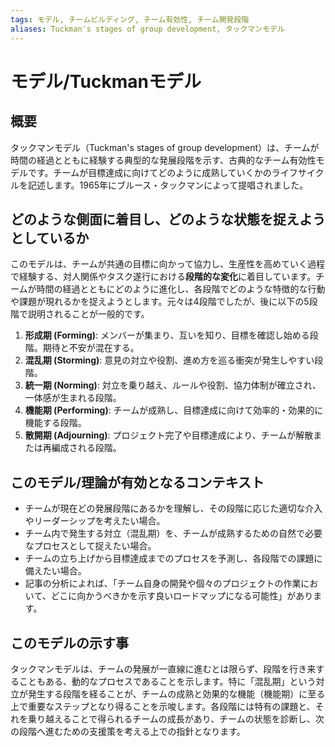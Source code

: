 ```yaml
---
tags: モデル, チームビルディング, チーム有効性, チーム開発段階
aliases: Tuckman's stages of group development, タックマンモデル
---
```


# モデル/Tuckmanモデル

## 概要
タックマンモデル（Tuckman's stages of group development）は、チームが時間の経過とともに経験する典型的な発展段階を示す、古典的なチーム有効性モデルです。チームが目標達成に向けてどのように成熟していくかのライフサイクルを記述します。1965年にブルース・タックマンによって提唱されました。

## どのような側面に着目し、どのような状態を捉えようとしているか
このモデルは、チームが共通の目標に向かって協力し、生産性を高めていく過程で経験する、対人関係やタスク遂行における**段階的な変化**に着目しています。チームが時間の経過とともにどのように進化し、各段階でどのような特徴的な行動や課題が現れるかを捉えようとします。元々は4段階でしたが、後に以下の5段階で説明されることが一般的です。
1.  **形成期 (Forming)**: メンバーが集まり、互いを知り、目標を確認し始める段階。期待と不安が混在する。
2.  **混乱期 (Storming)**: 意見の対立や役割、進め方を巡る衝突が発生しやすい段階。
3.  **統一期 (Norming)**: 対立を乗り越え、ルールや役割、協力体制が確立され、一体感が生まれる段階。
4.  **機能期 (Performing)**: チームが成熟し、目標達成に向けて効率的・効果的に機能する段階。
5.  **散開期 (Adjourning)**: プロジェクト完了や目標達成により、チームが解散または再編成される段階。

## このモデル/理論が有効となるコンテキスト
* チームが現在どの発展段階にあるかを理解し、その段階に応じた適切な介入やリーダーシップを考えたい場合。
* チーム内で発生する対立（混乱期）を、チームが成熟するための自然で必要なプロセスとして捉えたい場合。
* チームの立ち上げから目標達成までのプロセスを予測し、各段階での課題に備えたい場合。
* 記事の分析によれば、「チーム自身の開発や個々のプロジェクトの作業において、どこに向かうべきかを示す良いロードマップになる可能性」があります。

## このモデルの示す事
タックマンモデルは、チームの発展が一直線に進むとは限らず、段階を行き来することもある、動的なプロセスであることを示します。特に「混乱期」という対立が発生する段階を経ることが、チームの成熟と効果的な機能（機能期）に至る上で重要なステップとなり得ることを示唆します。各段階には特有の課題と、それを乗り越えることで得られるチームの成長があり、チームの状態を診断し、次の段階へ進むための支援策を考える上での指針となります。
